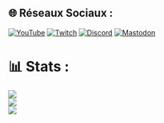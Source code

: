 
## 🌐 Réseaux Sociaux :
[![YouTube](https://img.shields.io/badge/YouTube-%23FF0000.svg?logo=YouTube&logoColor=white)](https://youtube.com/@fishop_linux) [![Twitch](https://img.shields.io/badge/Twitch-%239146FF.svg?logo=Twitch&logoColor=white)](https://twitch.tv/fishoplinux) [![Discord](https://img.shields.io/badge/Discord-%237289DA.svg?logo=discord&logoColor=white)](/https://discord.com/invite/gEStfJGGkP) [![Mastodon](https://img.shields.io/badge/Mastodon-%232B90D9.svg?logo=Mastodon&logoColor=white)](https://mastodon.social/@fishoplinux) 
# 📊 Stats :
![](https://github-readme-stats.vercel.app/api?username=fishoplinux&theme=dark&hide_border=false&include_all_commits=false&count_private=false)<br/>
![](https://github-readme-streak-stats.herokuapp.com/?user=fishoplinux&theme=dark&hide_border=false)<br/>
![](https://github-readme-stats.vercel.app/api/top-langs/?username=fishoplinux&theme=dark&hide_border=false&include_all_commits=false&count_private=false&layout=compact)
